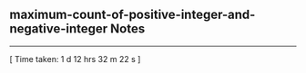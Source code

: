 <h2>maximum-count-of-positive-integer-and-negative-integer Notes</h2><hr>[ Time taken: 1 d 12 hrs 32 m 22 s ]